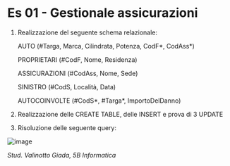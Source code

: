 # Es 01 - Gestionale assicurazioni

1. Realizzazione del seguente schema relazionale:

    AUTO (#Targa, Marca, Cilindrata, Potenza, CodF*, CodAss*)

    PROPRIETARI (#CodF, Nome, Residenza)

    ASSICURAZIONI (#CodAss, Nome, Sede)

    SINISTRO (#CodS, Località, Data)

    AUTOCOINVOLTE (#CodS*, #Targa*, ImportoDelDanno)


2. Realizzazione delle CREATE TABLE, delle INSERT e prova di 3 UPDATE

3. Risoluzione delle seguente query:

![image](https://user-images.githubusercontent.com/62563624/136566405-c326efaf-4466-4603-ac12-48432386da05.png)

*Stud. Valinotto Giada, 5B Informatica*
